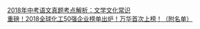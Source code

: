   
[2018年中考语文真题考点解析：文学文化常识](http://www.dianyue.me/archives/218/0kosi91l0s1ueeqq/)  
[重磅！2018全球化工50强企业榜单出炉！万华首次上榜！（附名单）](http://www.dianyue.me/archives/241/nn1op2a1fkwbcrdq/)